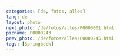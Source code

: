 ```yaml
---
categories: [de, fotos, alles]
lang: de
layout: photo
next_photo: /de/fotos/alles/P0000001.html
picname: P0000243
prev_photo: /de/fotos/alles/P0000245.html
tags: [Springbock]
---
```

